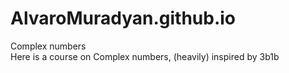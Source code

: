 # AlvaroMuradyan.github.io
Complex numbers
<br> Here is a course on Complex numbers, (heavily) inspired by 3b1b
